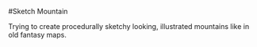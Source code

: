 #Sketch Mountain

Trying to create procedurally sketchy looking, illustrated mountains like in old fantasy maps.
